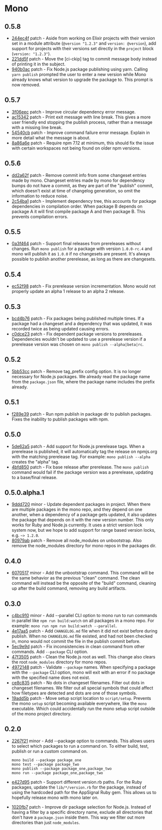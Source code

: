 # Mono

## 0.5.8

- [244ec4f](https://github.com/appsignal/mono//commit/244ec4f633754c9f1f85578fbc1fb00ce0843401) patch - Aside from working on Elixir projects with their version set in a module attribute (`@version "1.2.3"` and `version: @version`), add support for projects with their versions set directly in the `project` block (`version: "1.2.3"`).
- [221dd5f](https://github.com/appsignal/mono//commit/221dd5f705b4aaec462b6fa500f3669b2def3c60) patch - Move the [ci-ckip] tag to commit message body instead of printing it in the subject.
- [940b0ac](https://github.com/appsignal/mono//commit/940b0acac4580bada23ba2989f1413ce0e425db5) patch - Fix Node.js package publishing using yarn. Calling `yarn publish` prompted the user to enter a new version while Mono already knows what version to upgrade the package to. This prompt is now removed.

## 0.5.7

- [3f06eec](https://github.com/appsignal/mono//commit/3f06eec9f4d43ad0dd4d177010cafd435acac00e) patch - Improve circular dependency error message.
- [ac15342](https://github.com/appsignal/mono//commit/ac1534236933864ae412487c88eb674201d27593) patch - Print exit message with line break. This gives a more user friendly end stopping the publish process, rather than a message with a missing line break.
- [54540cb](https://github.com/appsignal/mono//commit/54540cbcf195327390c775c38b15a1486c0a116b) patch - Improve command failure error message. Explain in more detail what the message is about.
- [8a86a6e](https://github.com/appsignal/mono//commit/8a86a6edb4ea40515e3047d955fdbdc20d3a6591) patch - Require npm 7.12 at minimum, this should fix the issue with certain workspaces not being found on older npm versions.

## 0.5.6

- [dd2a62f](https://github.com/appsignal/mono//commit/dd2a62f347fa40aa705912aec198e83f50dec96f) patch - Remove commit info from some changeset entries made by mono. Changeset entries made by mono for dependency bumps do not have a commit, as they are part of the "publish" commit, which doesn't exist at time of changelog generation, so omit the information to reduce noise.
- [2c54ba1](https://github.com/appsignal/mono//commit/2c54ba199bdd48201b4a1d1dd78a46005ba8983f) patch - Implement dependency tree, this accounts for package dependencies in compilation order. When package B depends on package A it will first compile package A and then package B. This prevents compilation errors.

## 0.5.5

- [0a3f464](https://github.com/appsignal/mono//commit/0a3f464b63129d1eb0acf049a3f66cd31519b3de) patch - Support final releases from prereleases without changes. Run `mono publish` for a package with version `1.0.0-rc.4` and mono will publish it as `1.0.0` if no changesets are present. It's always possible to publish another prerelease, as long as there are changesets.

## 0.5.4

- [ec52f98](https://github.com/appsignal/mono//commit/ec52f9836a7db7a122f193a7fc2cea60272e2614) patch - Fix prerelease version incrementation. Mono would not properly update an alpha 1 release to an alpha 2 release.

## 0.5.3

- [bcd4b76](https://github.com/appsignal/mono//commit/bcd4b76c74c43c5751c833d3f9528dbc6d5e5f1b) patch - Fix packages being published multiple times. If a package had a changeset and a dependency that was updated, it was recorded twice as being updated causing errors.
- [c0dce23](https://github.com/appsignal/mono//commit/c0dce236b2701b148b2a2f1487421700ad9a6991) patch - Fix dependent package versions to prereleases. Dependencies wouldn't be updated to use a prerelease version if a prerelease version was chosen on `mono publish --alpha|beta|rc`.

## 0.5.2

- [5bb53cc](https://github.com/appsignal/mono//commit/5bb53cc7f08865e8adb18e5f944a1498620cdb24) patch - Remove tag_prefix config option. It is no longer necessary for Node.js packages. We already read the package name from the `package.json` file, where the package name includes the prefix already.

## 0.5.1

- [f289e39](https://github.com/appsignal/mono//commit/f289e398bee433a53771bb6808440e48ab734353) patch - Run npm publish in package dir to publish packages. Fixes the inability to publish packages with npm.

## 0.5.0

- [5de62a5](https://github.com/appsignal/mono//commit/5de62a56cc0272c11f10887569d6c5c0ee52d682) patch - Add support for Node.js prerelease tags. When a prerelease is published, it will automatically tag the release on npmjs.org with the matching prerelease tag. For example: `mono publish --alpha` creates the "alpha" tag.
- [4bfd850](https://github.com/appsignal/mono//commit/4bfd850ab933b42b9cc65c80c6111220230f08aa) patch - Fix base release after prerelease. The `mono publish` command would fail if the package version was a prerelease, updating to a base/final release.

## 0.5.0.alpha.1

- [9ddd720](https://github.com/appsignal/mono//commit/9ddd720090f9baaeef2aab7322d1b377c5131c34) minor - Update dependent packages in project. When there are multiple packages in the mono repo, and they depend on one another, when a dependency of a package gets updated, it also updates the package that depends on it with the new version number. This only works for Ruby and Node.js currently. It uses a strict version lock system now, but we hope to add support for range based version locks, e.g. `~> 1.2.0`.
- [80979ab](https://github.com/appsignal/mono//commit/80979ab92a130204a5ed883c6f288ce9cb06628e) patch - Remove all node_modules on unbootstrap. Also remove the node_modules directory
  for mono repos in the packages dir.

## 0.4.0

- [6070517](https://github.com/appsignal/mono//commit/6070517bbb819857a44aae13ab0a054dcbaa34ce) minor - Add the unbootstrap command. This command will be the same behavior as the
  previous "clean" command. The clean command will instead be the opposite of the
  "build" command, cleaning up after the build command, removing any build
  artifacts.

## 0.3.0

- [c4bc910](https://github.com/appsignal/mono//commit/c4bc9103fcf19d60a5989841a3ef224c74008c33) minor - Add --parallel CLI option to mono run to run commands in parallel like `npm run
  build:watch` on all packages in a mono repo.
  For example: `mono run npm run build:watch --parallel`.
- [4e17aa5](https://github.com/appsignal/mono//commit/4e17aa50817e6ae12dff45481cdadcaa27a08516) patch - Add `CHANGELOG.md` file when it did not exist before during publish. When no
  `CHANGELOG.md` file existed, and had not been checked in, mono would not commit
  the file in the publish commit before.
- [5ec9e9d](https://github.com/appsignal/mono//commit/5ec9e9d29f0ac360ad3538d6145cd50262ce4b6d) patch - Fix inconsistencies in clean command from other commands. Add `--package` CLI
  option.
- [47f3505](https://github.com/appsignal/mono//commit/47f3505cdc73a7090233e6f8114715b8ea9914a2) patch - Clean the Node.js root as well. This change also clears the root `node_modules`
  directory for mono repos.
- [4972148](https://github.com/appsignal/mono//commit/497214837c4380f0ebbbcb38e996caf31b9f927a) patch - Validate `--package` names. When specifying a package with the `--package` CLI
  option, mono will exit with an error if no package with the specified name does
  not exist.
- [ce8c835](https://github.com/appsignal/mono//commit/ce8c835ee2b42082682266fd9103f465af5dad8e) patch - No dots in changeset filenames. Filter out dots in changeset filenames. We
  filter out all special symbols that could affect how filetypes are detected and
  dots are one of those symbols.
- [19add5b](https://github.com/appsignal/mono//commit/19add5b75693a058df0b6e8a13aaffcd31f49176) patch - Move setup script location to `script/setup`. Prevents the mono `setup` script
  becoming available everywhere, like the `mono` executable. Which could
  accidentally run the mono setup script outside of the mono project directory.

## 0.2.0

- [2267f21](https://github.com/appsignal/mono//commit/2267f2164b25faf66df2d3a4fdcfbc76c37bb1f0) minor - Add --package option to commands. This allows users to select which packages to
  run a command on. To either build, test, publish or run a custom command on.

  ```
  mono build --package package_one
  mono test --package package_two
  mono publish --package package_one,package_two
  mono run --package package_one,package_two
  ```
- [e427d95](https://github.com/appsignal/mono//commit/e427d956e426274af08c3f2b0ee9a446ca577386) patch - Support different version.rb paths. For the Ruby packages, update the
  `lib/*/version.rb` for the package, instead of using the hardcoded path for the
  AppSignal Ruby gem. This allows us to hopefully release mono with mono later
  on.
- [1020fb7](https://github.com/appsignal/mono//commit/1020fb7d1eb02b021e895891c0b4240257032e58) patch - Improve dir package selection for Node.js. Instead of having a filter by a
  specific directory name, exclude all directories that don't have a
  `package.json` inside them. This way we filter out more directories than just
  `node_modules`.
